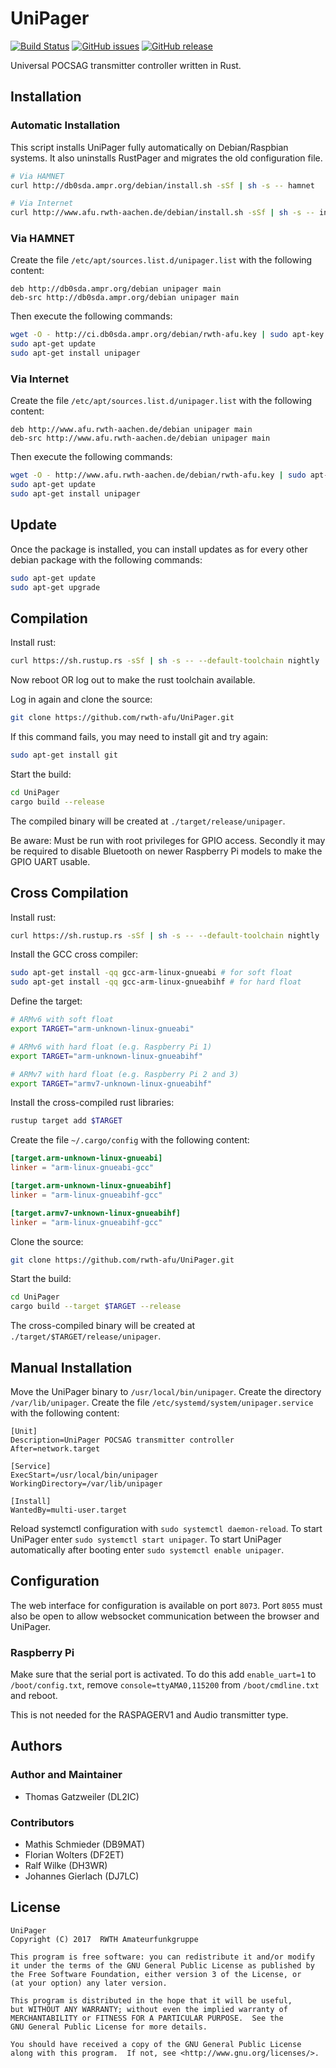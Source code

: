 # UniPager

[![Build Status](https://img.shields.io/travis/rwth-afu/UniPager.svg?style=flat)](https://travis-ci.org/rwth-afu/UniPager)
[![GitHub issues](https://img.shields.io/github/issues/rwth-afu/UniPager.svg?style=flat)](https://github.com/rwth-afu/UniPager/issues)
[![GitHub release](https://img.shields.io/github/release/rwth-afu/UniPager.svg?style=flat)](https://github.com/rwth-afu/UniPager/releases)

Universal POCSAG transmitter controller written in Rust.

## Installation

### Automatic Installation

This script installs UniPager fully automatically on Debian/Raspbian systems.
It also uninstalls RustPager and migrates the old configuration file.

```bash
# Via HAMNET
curl http://db0sda.ampr.org/debian/install.sh -sSf | sh -s -- hamnet

# Via Internet
curl http://www.afu.rwth-aachen.de/debian/install.sh -sSf | sh -s -- internet
```

### Via HAMNET

Create the file `/etc/apt/sources.list.d/unipager.list` with the following content:

```
deb http://db0sda.ampr.org/debian unipager main
deb-src http://db0sda.ampr.org/debian unipager main
```

Then execute the following commands:

```bash
wget -O - http://ci.db0sda.ampr.org/debian/rwth-afu.key | sudo apt-key add -
sudo apt-get update
sudo apt-get install unipager
```

### Via Internet

Create the file `/etc/apt/sources.list.d/unipager.list` with the following content:

```
deb http://www.afu.rwth-aachen.de/debian unipager main
deb-src http://www.afu.rwth-aachen.de/debian unipager main
```

Then execute the following commands:

```bash
wget -O - http://www.afu.rwth-aachen.de/debian/rwth-afu.key | sudo apt-key add -
sudo apt-get update
sudo apt-get install unipager
```

## Update
Once the package is installed, you can install updates as for every other debian package with the following commands:
```bash
sudo apt-get update
sudo apt-get upgrade
```

## Compilation
Install rust:

```bash
curl https://sh.rustup.rs -sSf | sh -s -- --default-toolchain nightly
```

Now reboot OR log out to make the rust toolchain available.

Log in again and clone the source:

```bash
git clone https://github.com/rwth-afu/UniPager.git
```

If this command fails, you may need to install git and try again:

```bash
sudo apt-get install git
```

Start the build:

```bash
cd UniPager
cargo build --release
```
The compiled binary will be created at `./target/release/unipager`.

Be aware: Must be run with root privileges for GPIO access. Secondly it may be required to disable Bluetooth on newer Raspberry Pi models to make the GPIO UART usable.

## Cross Compilation

Install rust:

```bash
curl https://sh.rustup.rs -sSf | sh -s -- --default-toolchain nightly
```

Install the GCC cross compiler:

```bash
sudo apt-get install -qq gcc-arm-linux-gnueabi # for soft float
sudo apt-get install -qq gcc-arm-linux-gnueabihf # for hard float
```

Define the target:

```bash
# ARMv6 with soft float
export TARGET="arm-unknown-linux-gnueabi"

# ARMv6 with hard float (e.g. Raspberry Pi 1)
export TARGET="arm-unknown-linux-gnueabihf"

# ARMv7 with hard float (e.g. Raspberry Pi 2 and 3)
export TARGET="armv7-unknown-linux-gnueabihf"
```

Install the cross-compiled rust libraries:

```bash
rustup target add $TARGET
```

Create the file `~/.cargo/config` with the following content:

```toml
[target.arm-unknown-linux-gnueabi]
linker = "arm-linux-gnueabi-gcc"

[target.arm-unknown-linux-gnueabihf]
linker = "arm-linux-gnueabihf-gcc"

[target.armv7-unknown-linux-gnueabihf]
linker = "arm-linux-gnueabihf-gcc"
```

Clone the source:

```bash
git clone https://github.com/rwth-afu/UniPager.git
```

Start the build:

```bash
cd UniPager
cargo build --target $TARGET --release
```

The cross-compiled binary will be created at `./target/$TARGET/release/unipager`.

## Manual Installation

Move the UniPager binary to `/usr/local/bin/unipager`. Create the directory
`/var/lib/unipager`. Create the file `/etc/systemd/system/unipager.service` with
the following content:

```
[Unit]
Description=UniPager POCSAG transmitter controller
After=network.target

[Service]
ExecStart=/usr/local/bin/unipager
WorkingDirectory=/var/lib/unipager

[Install]
WantedBy=multi-user.target
```
Reload systemctl configuration with `sudo systemctl daemon-reload`.
To start UniPager enter `sudo systemctl start unipager`. To start UniPager
automatically after booting enter `sudo systemctl enable unipager`.

## Configuration

The web interface for configuration is available on port `8073`. Port `8055`
must also be open to allow websocket communication between the browser and
UniPager.

### Raspberry Pi
Make sure that the serial port is activated. To do this add `enable_uart=1` to
`/boot/config.txt`, remove `console=ttyAMA0,115200` from `/boot/cmdline.txt` and
reboot.

This is not needed for the RASPAGERV1 and Audio transmitter type.

## Authors

### Author and Maintainer

- Thomas Gatzweiler (DL2IC)

### Contributors

- Mathis Schmieder (DB9MAT)
- Florian Wolters (DF2ET)
- Ralf Wilke (DH3WR)
- Johannes Gierlach (DJ7LC)

## License

    UniPager
    Copyright (C) 2017  RWTH Amateurfunkgruppe

    This program is free software: you can redistribute it and/or modify
    it under the terms of the GNU General Public License as published by
    the Free Software Foundation, either version 3 of the License, or
    (at your option) any later version.

    This program is distributed in the hope that it will be useful,
    but WITHOUT ANY WARRANTY; without even the implied warranty of
    MERCHANTABILITY or FITNESS FOR A PARTICULAR PURPOSE.  See the
    GNU General Public License for more details.

    You should have received a copy of the GNU General Public License
    along with this program.  If not, see <http://www.gnu.org/licenses/>.
